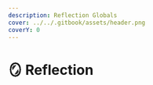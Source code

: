 ```yaml
---
description: Reflection Globals
cover: ../../.gitbook/assets/header.png
coverY: 0
---
```


# 🪞 Reflection


